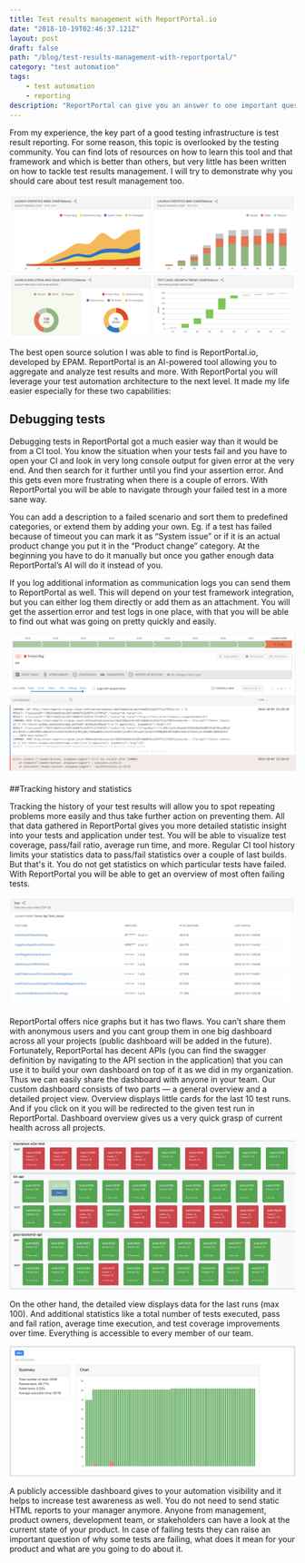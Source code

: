 ```yaml
---
title: Test results management with ReportPortal.io
date: "2018-10-19T02:46:37.121Z"
layout: post
draft: false
path: "/blog/test-results-management-with-reportportal/"
category: "test automation"
tags:
    - test automation
    - reporting
description: "ReportPortal can give you an answer to one important question - why are my tests failing?"
---
```


From my experience, the key part of a good testing infrastructure is test result reporting. For some reason, this topic is overlooked by the testing community. You can find lots of resources on how to learn this tool and that framework and which is better than others, but very little has been written on how to tackle test results management. I will try to demonstrate why you should care about test result management too.

![ReportPortal Dashboard](rp_dashboard.png "ReportPortal Dashboard")

The best open source solution I was able to find is ReportPortal.io, developed by EPAM. ReportPortal is an AI-powered tool allowing you to aggregate and analyze test results and more. With ReportPortal you will leverage your test automation architecture to the next level. It made my life easier especially for these two capabilities:

## Debugging tests

Debugging tests in ReportPortal got a much easier way than it would be from a CI tool. You know the situation when your tests fail and you have to open your CI and look in very long console output for given error at the very end. And then search for it further until you find your assertion error. And this gets even more frustrating when there is a couple of errors. With ReportPortal you will be able to navigate through your failed test in a more sane way.

You can add a description to a failed scenario and sort them to predefined categories, or extend them by adding your own. Eg. if a test has failed because of timeout you can mark it as “System issue” or if it is an actual product change you put it in the “Product change” category. At the beginning you have to do it manually but once you gather enough data ReportPortal’s AI will do it instead of you.

If you log additional information as communication logs you can send them to ReportPortal as well. This will depend on your test framework integration, but you can either log them directly or add them as an attachment. You will get the assertion error and test logs in one place, with that you will be able to find out what was going on pretty quickly and easily.

![Failed test example with selenium logs](rp_failed_ex.png "Failed test example with selenium logs")

##Tracking history and statistics

Tracking the history of your test results will allow you to spot repeating problems more easily and thus take further action on preventing them. All that data gathered in ReportPortal gives you more detailed statistic insight into your tests and application under test. You will be able to visualize test coverage, pass/fail ratio, average run time, and more. Regular CI tool history limits your statistics data to pass/fail statistics over a couple of last builds. But that's it. You do not get statistics on which particular tests have failed. With ReportPortal you will be able to get an overview of most often failing tests.

![Most failing test (flaky test cases widget) in ReportPortal](rp_flaky.png "Most failing test (flaky test cases widget) in ReportPortal")

ReportPortal offers nice graphs but it has two flaws. You can’t share them with anonymous users and you cant group them in one big dashboard across all your projects (public dashboard will be added in the future). Fortunately, ReportPortal has decent APIs (you can find the swagger definition by navigating to the API section in the application) that you can use it to build your own dashboard on top of it as we did in my organization. Thus we can easily share the dashboard with anyone in your team. Our custom dashboard consists of two parts — a general overview and a detailed project view. Overview displays little cards for the last 10 test runs. And if you click on it you will be redirected to the given test run in ReportPortal. Dashboard overview gives us a very quick grasp of current health across all projects.

![Custom dashboard — Overview](custom_dashboard.png "Custom dashboard — Overview")

On the other hand, the detailed view displays data for the last runs (max 100). And additional statistics like a total number of tests executed, pass and fail ration, average time execution, and test coverage improvements over time. Everything is accessible to every member of our team.


![Custom dashboard — Project detail](custom_dashboard_detail.png "Custom dashboard — Project detail")

A publicly accessible dashboard gives to your automation visibility and it helps to increase test awareness as well. You do not need to send static HTML reports to your manager anymore. Anyone from management, product owners, development team, or stakeholders can have a look at the current state of your product. In case of failing tests they can raise an important question of why some tests are failing, what does it mean for your product and what are you going to do about it.

